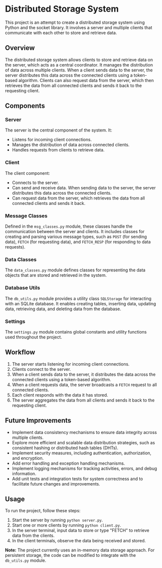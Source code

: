 # Distributed Storage System

This project is an attempt to create a distributed storage system using Python and the socket library. It involves a server and multiple clients that communicate with each other to store and retrieve data.

## Overview

The distributed storage system allows clients to store and retrieve data on the server, which acts as a central coordinator. It manages the distribution of data across multiple clients. When a client sends data to the server, the server distributes this data across the connected clients using a token-based algorithm. Clients can also request data from the server, which then retrieves the data from all connected clients and sends it back to the requesting client.

## Components

### Server

The server is the central component of the system. It:

- Listens for incoming client connections.
- Manages the distribution of data across connected clients.
- Handles requests from clients to retrieve data.

### Client

The client component:

- Connects to the server.
- Can send and receive data. When sending data to the server, the server distributes this data across the connected clients.
- Can request data from the server, which retrieves the data from all connected clients and sends it back.

### Message Classes

Defined in the `msg_classes.py` module, these classes handle the communication between the server and clients. It includes classes for creating and parsing various message types, such as `POST` (for sending data), `FETCH` (for requesting data), and `FETCH_RESP` (for responding to data requests).

### Data Classes

The `data_classes.py` module defines classes for representing the data objects that are stored and retrieved in the system.

### Database Utils

The `db_utils.py` module provides a utility class `SQLStorage` for interacting with an SQLite database. It enables creating tables, inserting data, updating data, retrieving data, and deleting data from the database.

### Settings

The `settings.py` module contains global constants and utility functions used throughout the project.

## Workflow

1. The server starts listening for incoming client connections.
2. Clients connect to the server.
3. When a client sends data to the server, it distributes the data across the connected clients using a token-based algorithm.
4. When a client requests data, the server broadcasts a `FETCH` request to all connected clients.
5. Each client responds with the data it has stored.
6. The server aggregates the data from all clients and sends it back to the requesting client.

## Future Improvements

- Implement data consistency mechanisms to ensure data integrity across multiple clients.
- Explore more efficient and scalable data distribution strategies, such as consistent hashing or distributed hash tables (DHTs).
- Implement security measures, including authentication, authorization, and encryption.
- Add error handling and exception handling mechanisms.
- Implement logging mechanisms for tracking activities, errors, and debug information.
- Add unit tests and integration tests for system correctness and to facilitate future changes and improvements.

## Usage

To run the project, follow these steps:

1. Start the server by running `python server.py`.
2. Start one or more clients by running `python client.py`.
3. In the server terminal, input data to store or type "FETCH" to retrieve data from the clients.
4. In the client terminals, observe the data being received and stored.

**Note:** The project currently uses an in-memory data storage approach. For persistent storage, the code can be modified to integrate with the `db_utils.py` module.
